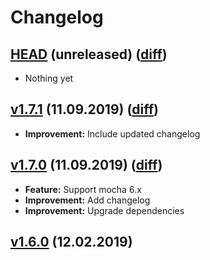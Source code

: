 # Changelog
<a name="master"></a>
## [HEAD](https://github.com/sth/karma-summary-reporter/tree/master) (unreleased) ([diff](https://github.com/sth/karma-summary-reporter/compare/v1.7.1...master))

- Nothing yet

## [v1.7.1](https://github.com/sth/karma-summary-reporter/tree/v1.7.1) (11.09.2019) ([diff](https://github.com/sth/karma-summary-reporter/compare/v1.7.0...v1.7.1))

- **Improvement:** Include updated changelog

## [v1.7.0](https://github.com/sth/karma-summary-reporter/tree/v1.7.0) (11.09.2019) ([diff](https://github.com/sth/karma-summary-reporter/compare/v1.6.0...v1.7.0))

- **Feature:** Support mocha 6.x
- **Improvement:** Add changelog
- **Improvement:** Upgrade dependencies

## [v1.6.0](https://github.com/sth/karma-summary-reporter/tree/v1.6.0) (12.02.2019)
